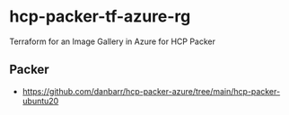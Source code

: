 # hcp-packer-tf-azure-rg
Terraform for an Image Gallery in Azure for HCP Packer

## Packer
- https://github.com/danbarr/hcp-packer-azure/tree/main/hcp-packer-ubuntu20
